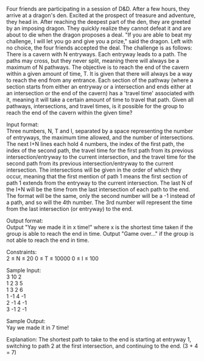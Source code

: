 Four friends are participating in a session of D&D. After a few hours, they arrive at a dragon's den. Excited at the prospect of treasure and adventure, they head in. After reaching the deepest part of the den, they are greeted by an imposing dragon. They quickly realize they cannot defeat it and are about to die when the dragon proposes a deal. "If you are able to beat my challenge, I will let you go and give you a prize," said the dragon. Left with no choice, the four friends accepted the deal. The challenge is as follows:  
There is a cavern with N entryways. Each entryway leads to a path. The paths may cross, but they never split, meaning there will always be a maximum of N pathways. The objective is to reach the end of the cavern within a given amount of time, T. It is given that there will always be a way to reach the end from any entrance. Each section of the pathway (where a section starts from either an entryway or a intersection and ends either at an intersection or the end of the cavern) has a 'travel time' associated with it, meaning it will take a certain amount of time to travel that path. Given all pathways, intersections, and travel times, is it possible for the group to reach the end of the cavern within the given time?  

Input format:  
Three numbers, N, T and I, separated by a space representing the number of entryways, the maximum time allowed, and the number of intersections. The next I+N lines each hold 4 numbers, the index of the first path, the index of the second path, the travel time for the first path from its previous intersection/entryway to the current intersection, and the travel time for the second path from its previous intersection/entryway to the current intersection. The intersections will be given in the order of which they occur, meaning that the first mention of path 1 means the first section of path 1 extends from the entryway to the current intersection. The last N of the I+N will be the time from the last intersection of each path to the end. The format will be the same, only the second number will be a -1 instead of a path, and so will the 4th number. The 3rd number will represent the time from the last intersection (or entryway) to the end.

Output format:  
Output "Yay we made it in x time!" where x is the shortest time taken if the group is able to reach the end in time. Output "Game over..." if the group is not able to reach the end in time.    

Constraints:  
2 ≤ N ≤ 20
0 ≤ T ≤ 10000
0 ≤ I ≤ 100

Sample Input:  
3 10 2  
1 2 3 5  
1 3 2 6  
1 -1 4 -1  
2 -1 4 -1  
3 -1 2 -1  
  
Sample Output:  
Yay we made it in 7 time!

Explanation:
The shortest path to take to the end is starting at entryway 1, switching to path 2 at the first intersection, and continuing to the end. (3 + 4 = 7)